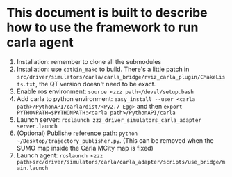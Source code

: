 # This document is built to describe how to use the framework to run carla agent

1. Installation: remember to clone all the submodules
2. Installation: use `catkin_make` to build. There's a little patch in `src/driver/simulators/carla/carla_bridge/rviz_carla_plugin/CMakeLists.txt`, the QT version doesn't need to be exact.
3. Enable ros environment: `source <zzz path>/devel/setup.bash`
4. Add carla to python environment: `easy_install --user <carla path>/PythonAPI/carla/dist/<Py2.7 Egg>` and then `export PYTHONPATH=$PYTHONPATH:<carla path>/PythonAPI/carla`
5. Launch server: `roslaunch zzz_driver_simulators_carla_adapter server.launch`
5. (Optional) Publishe reference path: `python ~/Desktop/trajectory_publisher.py`. (This can be removed when the SUMO map inside the Carla MCity map is fixed)
6. Launch agent: `roslaunch <zzz path>src/driver/simulators/carla/carla_adapter/scripts/use_bridge/main.launch`